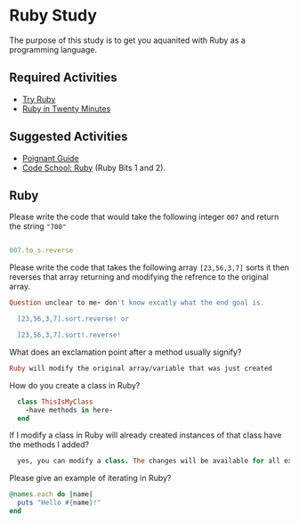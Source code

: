 # Ruby Study

The purpose of this study is to get you aquanited with Ruby as a programming
language.

## Required Activities

-   [Try Ruby](http://tryruby.org/)
-   [Ruby in Twenty Minutes](https://www.ruby-lang.org/en/documentation/quickstart/)

## Suggested Activities

-   [Poignant Guide](http://poignant.guide/)
-   [Code School: Ruby](https://www.codeschool.com/learn/ruby) (Ruby Bits 1 and 2).

## Ruby

Please write the code that would take the following integer `007` and return the
string `"700"`

```ruby

007.to_s.reverse
```

Please write the code that takes the following array `[23,56,3,7]` sorts it
then reverses that array returning and modifying the refrence to the original
array.

```ruby
Question unclear to me- don't know excatly what the end goal is.

  [23,56,3,7].sort.reverse! or

  [23,56,3,7].sort!.reverse!

```

What does an exclamation point after a method usually signify?

```ruby
Ruby will modify the original array/variable that was just created

```

How do you create a class in Ruby?

```ruby
  class ThisIsMyClass
    -have methods in here-
  end
```

If I modify a class in Ruby will already created instances of that class have
the methods I added?

```ruby
  yes, you can modify a class. The changes will be available for all existing objects in that class.
```

Please give an example of iterating in Ruby?

```ruby
@names.each do |name|
  puts "Hello #{name}!"
end
```
